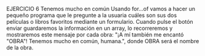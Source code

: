 EJERCICIO 6
Tenemos mucho en común
Usando for...of vamos a hacer un pequeño programa que le pregunte a la usuaria cuáles son sus dos películas o libros favoritos mediante un formulario. Cuando pulse el botón enviar guardaremos la información en un array, lo recorreremos y mostraremos este mensaje por cada obra: "¡A mí también me encantó "OBRA"! Tenemos mucho en común, humana.", donde OBRA será el nombre de la obra.